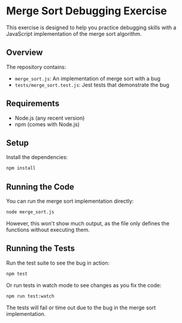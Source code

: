 # Merge Sort Debugging Exercise

This exercise is designed to help you practice debugging skills with a JavaScript implementation of the merge sort algorithm.

## Overview

The repository contains:
- `merge_sort.js`: An implementation of merge sort with a bug
- `tests/merge_sort.test.js`: Jest tests that demonstrate the bug

## Requirements

- Node.js (any recent version)
- npm (comes with Node.js)

## Setup

Install the dependencies:

```bash
npm install
```

## Running the Code

You can run the merge sort implementation directly:

```bash
node merge_sort.js
```

However, this won't show much output, as the file only defines the functions without executing them.

## Running the Tests

Run the test suite to see the bug in action:

```bash
npm test
```

Or run tests in watch mode to see changes as you fix the code:

```bash
npm run test:watch
```

The tests will fail or time out due to the bug in the merge sort implementation.
